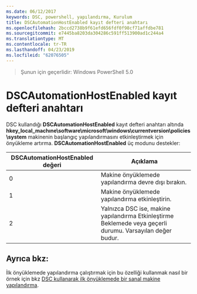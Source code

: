 ```yaml
---
ms.date: 06/12/2017
keywords: DSC, powershell, yapılandırma, Kurulum
title: DSCAutomationHostEnabled kayıt defteri anahtarı
ms.openlocfilehash: 2bccd2738b9f61efd656fdf0f98cf71affdbe781
ms.sourcegitcommit: e7445ba8203da304286c591ff513900ad1c244a4
ms.translationtype: MT
ms.contentlocale: tr-TR
ms.lasthandoff: 04/23/2019
ms.locfileid: "62076505"
---
```

>Şunun için geçerlidir: Windows PowerShell 5.0

# <a name="dscautomationhostenabled-registry-key"></a>DSCAutomationHostEnabled kayıt defteri anahtarı

DSC kullandığı **DSCAutomationHostEnabled** kayıt defteri anahtarı altında **hkey_local_machıne\software\microsoft\windows\currentversion\policies\system** makinenin başlangıç yapılandırmasını etkinleştirmek için önyükleme artırma.
**DSCAutomationHostEnabled** üç modunu destekler:

|  DSCAutomationHostEnabled değeri  |  Açıklama   |
|---|---|
0 | Makine önyüklemede yapılandırma devre dışı bırakın. |
1 | Makine önyüklemede yapılandırma etkinleştirin. |
2 | Yalnızca DSC ise, makine yapılandırma Etkinleştirme Beklemede veya geçerli durumu. Varsayılan değer budur. |

## <a name="see-also"></a>Ayrıca bkz:

İlk önyüklemede yapılandırma çalıştırmak için bu özelliği kullanmak nasıl bir örnek için bkz [DSC kullanarak ilk önyüklemede bir sanal makine yapılandırma](bootstrapDsc.md).
